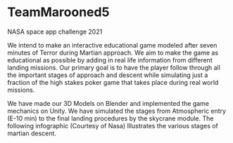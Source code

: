 # TeamMarooned5
NASA space app challenge 2021 


We intend to make an interactive educational game modeled after seven minutes of Terror during Martian approach. We aim to make the game as educational as possible by adding in real life information from different landing missions. Our primary goal is to have  the player follow through all the important stages of approach and descent while simulating just a fraction of the high stakes poker game that takes place during real world missions.

We have made our 3D Models on Blender and implemented the game mechanics on Unity.
We have simulated the stages from Atmospheric entry (E-10 min) to the final landing procedures by the skycrane module. The following infographic (Courtesy of Nasa) Illustrates the various stages of martian descent.
